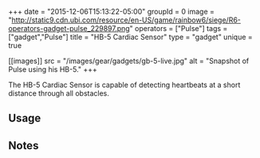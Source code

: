 +++
date = "2015-12-06T15:13:22-05:00"
groupId = 0
image = "http://static9.cdn.ubi.com/resource/en-US/game/rainbow6/siege/R6-operators-gadget-pulse_229897.png"
operators = ["Pulse"]
tags = ["gadget","Pulse"]
title = "HB-5 Cardiac Sensor"
type = "gadget"
unique = true

[[images]]
  src = "/images/gear/gadgets/gb-5-live.jpg"
  alt = "Snapshot of Pulse using his HB-5."
+++

The HB-5 Cardiac Sensor is capable of detecting heartbeats at a short distance through all obstacles.

## Usage

## Notes
